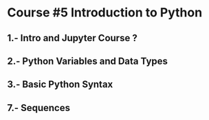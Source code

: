 # Course #5 Introduction to Python
## 1.- Intro and Jupyter Course ?
## 2.- Python Variables and Data Types
## 3.- Basic Python Syntax
## 7.- Sequences
